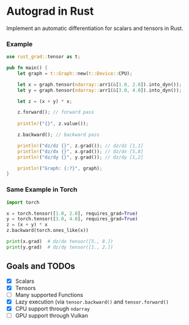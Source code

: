 # Autograd in Rust

Implement an automatic differentiation for scalars and tensors in Rust.

### Example

```rust
use rust_grad::tensor as t;

pub fn main() {
    let graph = t::Graph::new(t::Device::CPU);

    let x = graph.tensor(ndarray::arr1(&[1.0, 2.0]).into_dyn());
    let y = graph.tensor(ndarray::arr1(&[3.0, 4.0]).into_dyn());

    let z = (x + y) * x;

    z.forward(); // forward pass
    
    println!("{}", z.value());

    z.backward(); // backward pass

    println!("dz/dz {}", z.grad()); // dz/dz [1,1]
    println!("dz/dx {}", x.grad()); // dz/dx [5,8]
    println!("dz/dy {}", y.grad()); // dz/dy [1,2]

    println!("Graph: {:?}", graph);
}
```

### Same Example in Torch

```python
import torch

x = torch.tensor([1.0, 2.0], requires_grad=True)
y = torch.tensor([3.0, 4.0], requires_grad=True)
z = (x + y) * x
z.backward(torch.ones_like(x))

print(x.grad)  # dz/dx tensor([5., 8.])
print(y.grad)  # dz/dy tensor([1., 2.])
```
            
## Goals and TODOs

- [x] Scalars
- [x] Tensors 
- [ ] Many supported Functions 
- [x] Lazy execution (via `tensor.backward()` and `tensor.forward()`
- [x] CPU support through `ndarray` 
- [ ] GPU support through Vulkan
